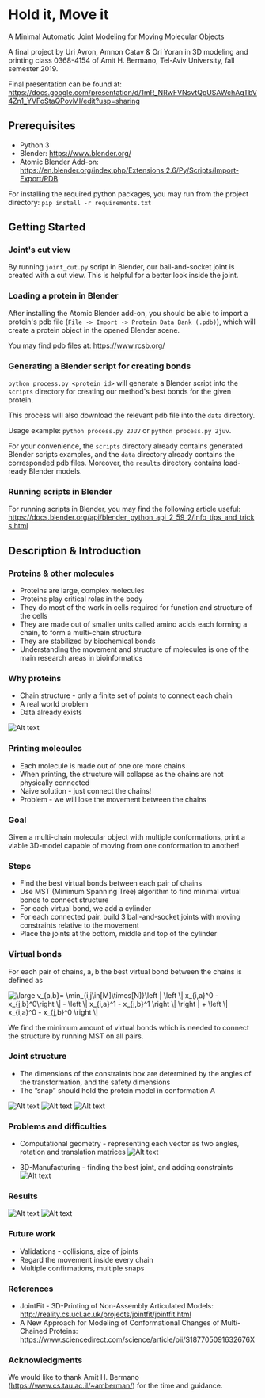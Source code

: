 # Hold it, Move it
A Minimal Automatic Joint Modeling for Moving Molecular Objects

A final project by Uri Avron, Amnon Catav & Ori Yoran in 3D modeling and printing class 0368-4154 of Amit H. Bermano, Tel-Aviv University, fall semester 2019.

Final presentation can be found at: https://docs.google.com/presentation/d/1mR_NRwFVNsvtQpUSAWchAgTbV4Zn1_YVFoStaQPovMI/edit?usp=sharing

## Prerequisites
- Python 3
- Blender: https://www.blender.org/
- Atomic Blender Add-on: https://en.blender.org/index.php/Extensions:2.6/Py/Scripts/Import-Export/PDB

For installing the required python packages, you may run from the project directory:
`pip install -r requirements.txt`


## Getting Started
### Joint's cut view
By running `joint_cut.py` script in Blender, our ball-and-socket joint is created with a cut view. This is helpful for a better look inside the joint.


### Loading a protein in Blender
After installing the Atomic Blender add-on, you should be able to import a protein's pdb file (`File -> Import -> Protein Data Bank (.pdb)`), which will create a protein object in the opened Blender scene.

You may find pdb files at: https://www.rcsb.org/


### Generating a Blender script for creating bonds
`python process.py <protein id>` will generate a Blender script into the `scripts` directory for creating our method's best bonds for the given protein.

This process will also download the relevant pdb file into the `data` directory.

Usage example: `python process.py 2JUV` or `python process.py 2juv`.

For your convenience, the `scripts` directory already contains generated Blender scripts examples, and the `data` directory already contains the corresponded pdb files.
Moreover, the `results` directory contains load-ready Blender models.


### Running scripts in Blender
For running scripts in Blender, you may find the following article useful:
https://docs.blender.org/api/blender_python_api_2_59_2/info_tips_and_tricks.html



## Description & Introduction
### Proteins & other molecules
- Proteins are large, complex molecules
- Proteins play critical roles in the body
- They do most of the work in cells required for function and structure of the cells
- They are made out of smaller units called amino acids each forming a chain, to form a multi-chain structure
- They are stabilized by biochemical bonds
- Understanding the movement and structure of molecules is one of the main research areas in bioinformatics


### Why proteins
- Chain structure - only a finite set of points to connect each chain
- A real world problem
- Data already exists

![Alt text](/images/protein2.gif?raw=true "Protein 2")


### Printing molecules
- Each molecule is made out of one ore more chains
- When printing, the structure will collapse as the chains are not physically connected
- Naive solution - just connect the chains!
- Problem - we will lose the movement between the chains

### Goal
Given a multi-chain molecular object with multiple conformations, print a viable 3D-model capable of moving from one conformation to another!


### Steps
- Find the best virtual bonds between each pair of chains
- Use MST (Minimum Spanning Tree) algorithm to find minimal virtual bonds to connect structure
- For each virtual bond, we add a cylinder
- For each connected pair, build 3 ball-and-socket joints with moving constraints relative to the movement
- Place the joints at the bottom, middle and top of the cylinder


### Virtual bonds
For each pair of chains, a, b the best virtual bond between the chains is defined as

<img src="https://latex.codecogs.com/svg.latex?\dpi{300}&space;\large&space;v_{a,b}=&space;\min_{i,j\in[M]\times[N]}\left&space;|&space;\left&space;\|&space;x_{i,a}^0&space;-&space;x_{j,b}^0\right&space;\|&space;-&space;\left&space;\|&space;x_{i,a}^1&space;-&space;x_{j,b}^1&space;\right&space;\|&space;\right&space;|&space;&plus;&space;\left&space;\|&space;x_{i,a}^0&space;-&space;x_{j,b}^0&space;\right&space;\|" title="\large v_{a,b}= \min_{i,j\in[M]\times[N]}\left | \left \| x_{i,a}^0 - x_{j,b}^0\right \| - \left \| x_{i,a}^1 - x_{j,b}^1 \right \| \right | + \left \| x_{i,a}^0 - x_{j,b}^0 \right \|" />

We find the minimum amount of virtual bonds which is needed to connect the structure by running MST on all pairs.


### Joint structure
- The dimensions of the constraints box are determined by the angles of the transformation, and the safety dimensions
- The ”snap” should hold the protein model in conformation A

![Alt text](/images/structure.png?raw=true "Joint structure")
![Alt text](/images/joints.png?raw=true "Joints")
![Alt text](/images/joint_movement.gif?raw=true "Joint movement")


### Problems and difficulties
- Computational geometry - representing each vector as two angles, rotation and translation matrices
![Alt text](/images/angles.png?raw=true "Angles")

- 3D-Manufacturing - finding the best joint, and adding constraints
![Alt text](/images/ball-and-socket.png?raw=true "Ball-and-socket")


### Results
![Alt text](/images/protein_move1.gif?raw=true "Protein move 1")
![Alt text](/images/protein_move2.gif?raw=true "Protein move 2")


### Future work
- Validations - collisions, size of joints
- Regard the movement inside every chain 
- Multiple confirmations, multiple snaps


### References
- JointFit - 3D-Printing of Non-Assembly Articulated Models: http://reality.cs.ucl.ac.uk/projects/jointfit/jointfit.html
- A New Approach for Modeling of Conformational Changes of Multi-Chained Proteins: https://www.sciencedirect.com/science/article/pii/S187705091632676X


### Acknowledgments
We would like to thank Amit H. Bermano (https://www.cs.tau.ac.il/~amberman/) for the time and guidance.
